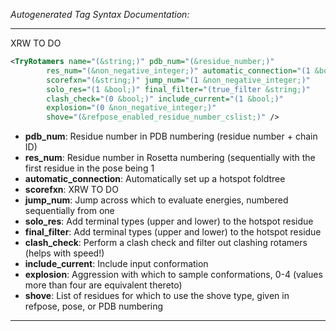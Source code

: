 _Autogenerated Tag Syntax Documentation:_

---
XRW TO DO

```xml
<TryRotamers name="(&string;)" pdb_num="(&residue_number;)"
        res_num="(&non_negative_integer;)" automatic_connection="(1 &bool;)"
        scorefxn="(&string;)" jump_num="(1 &non_negative_integer;)"
        solo_res="(1 &bool;)" final_filter="(true_filter &string;)"
        clash_check="(0 &bool;)" include_current="(1 &bool;)"
        explosion="(0 &non_negative_integer;)"
        shove="(&refpose_enabled_residue_number_cslist;)" />
```

-   **pdb_num**: Residue number in PDB numbering (residue number + chain ID)
-   **res_num**: Residue number in Rosetta numbering (sequentially with the first residue in the pose being 1
-   **automatic_connection**: Automatically set up a hotspot foldtree
-   **scorefxn**: XRW TO DO
-   **jump_num**: Jump across which to evaluate energies, numbered sequentially from one
-   **solo_res**: Add terminal types (upper and lower) to the hotspot residue
-   **final_filter**: Add terminal types (upper and lower) to the hotspot residue
-   **clash_check**: Perform a clash check and filter out clashing rotamers (helps with speed!)
-   **include_current**: Include input conformation
-   **explosion**: Aggression with which to sample conformations, 0-4 (values more than four are equivalent thereto)
-   **shove**: List of residues for which to use the shove type, given in refpose, pose, or PDB numbering

---
